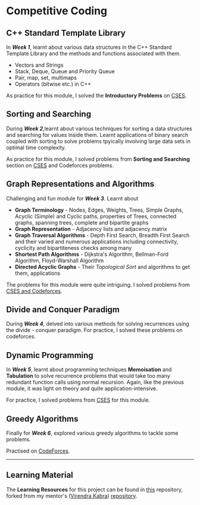 # Competitive Coding

## C++ Standard Template Library

In ***Week 1***,  learnt about various data structures in the C++ Standard Template Library and the methods and functions associated with them.  

- Vectors and Strings
- Stack, Deque, Queue and Priority Queue
- Pair, map, set, multimaps
- Operators (bitwise etc.) in C++

As practice for this module, I solved the **Introductory Problems** on [CSES](https://cses.fi/problemset/).

## Sorting and Searching

During ***Week 2***,learnt about various techniques for sorting a data structures and searching for values inside them. Learnt applications of binary search coupled with sorting to solve problems tpyically involving large data sets in optimal time complexity.

As practice for this module, I solved problems from **Sorting and Searching** section on [CSES](https://cses.fi/problemset/) and Codeforces problems.

## Graph Representations and Algorithms

Challenging and fun module for ***Week 3***.  Learnt about  

- **Graph Terminology** - Nodes, Edges, Weights, Trees, Simple Graphs, Acyclic (Simple) and Cyclic paths, properties of Trees, connected graphs, spanning trees, complete and bipartite graphs
- **Graph Representation** - Adjacency lists and adjacency matrix
- **Graph Traversal Algorithms** - Depth First Search, Breadth First Search and their varied and numerous applications including connectivity, cyclicity and bipartiteness checks among many
- **Shortest Path Algorithms** - Dijkstra's Algorithm, Bellman-Ford Algorithm, Floyd-Warshall Algorithm
- **Directed Acyclic Graphs** - Their _Topological Sort_ and algorithms to get them, applications

The problems for this module were quite intriguing. I solved problems from [CSES and Codeforces](https://github.com/harpoonix/Competitive-Coding/blob/main/Graphs/README.md).

## Divide and Conquer Paradigm

During ***Week 4***, delved into various methods for solving recurrences using the divide - conquer paradigm. For practice, I solved these problems on codeforces.

## Dynamic Programming

In ***Week 5***, learnt about programming techniques **Memoisation** and **Tabulation** to solve recurrence problems that would take too many redundant function calls using normal recursion. Again, like the previous module, it was light on theory and quite application-intensive.  

For practice, I solved problems from [CSES](https://github.com/harpoonix/Competitive-Coding/blob/main/Dynamic%20Programming/README.md) for this module.

## Greedy Algorithms

Finally for ***Week 6***, explored various greedy algorithms to tackle some problems.  

Practised on [CodeForces](https://github.com/harpoonix/Competitive-Coding/blob/main/Greedy%20Algorithms/README.md).

------------------------------------------------------------------------------------------------------------------

## Learning Material

The **Learning Resources** for this project can be found in [this](https://github.com/harpoonix/SoC-22-Competitive-Coding) repository, forked from my mentor's ([Virendra Kabra](https://github.com/virendrakabra14)) [repository](https://github.com/virendrakabra14/SoC-22-Competitive-Coding).

